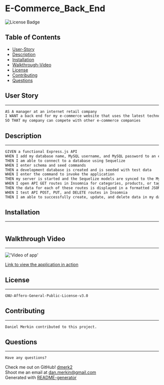 # E-Commerce_Back_End

![License Badge](https://img.shields.io/github/license/dmerk2/E-Commerce_Back_End)

## Table of Contents

 - [User-Story](#user-story)
 - [Description](#description)
 - [Installation](#installation)
 - [Walkthrough-Video](#walkthrough-video)
 - [License](#installation)
 - [Contributing](#installation)
 - [Questions](#questions)

## User Story

---

```md
AS A manager at an internet retail company
I WANT a back end for my e-commerce website that uses the latest technologies
SO THAT my company can compete with other e-commerce companies
```

## Description

---

```md
GIVEN a functional Express.js API
WHEN I add my database name, MySQL username, and MySQL password to an environment variable file
THEN I am able to connect to a database using Sequelize
WHEN I enter schema and seed commands
THEN a development database is created and is seeded with test data
WHEN I enter the command to invoke the application
THEN my server is started and the Sequelize models are synced to the MySQL database
WHEN I open API GET routes in Insomnia for categories, products, or tags
THEN the data for each of these routes is displayed in a formatted JSON
WHEN I test API POST, PUT, and DELETE routes in Insomnia
THEN I am able to successfully create, update, and delete data in my database
```

## Installation

---

```md

```

## Walkthrough Video

---

!['Video of app']()

<a href="">Link to view the application in action</a>

## License

---

```md
GNU-Affero-General-Public-License-v3.0
```

## Contributing

---

```md
Daniel Merkin contributed to this project.
```

## Questions

---

```md
Have any questions?
```

Check me out on GitHub! [dmerk2](https://github.com/dmerk2)<br>
Shoot me an email at dan.merkin@gmail.com<br>
Generated with [README-generator](https://github.com/dmerk2/Professional-README-Generator)
